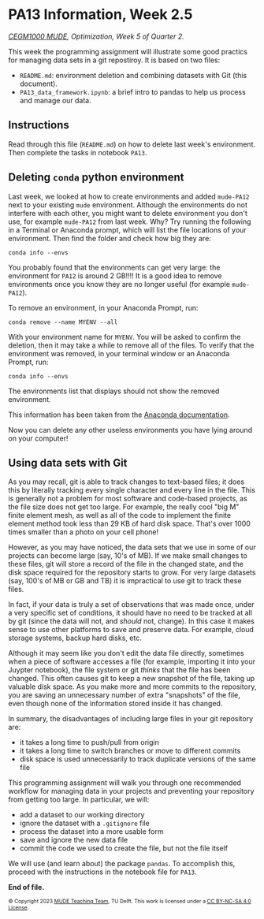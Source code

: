 # PA13 Information, Week 2.5

_[CEGM1000 MUDE](http://mude.citg.tudelft.nl/), Optimization, Week 5 of Quarter 2._

This week the programming assignment will illustrate some good practics for managing data sets in a git repostiroy. It is based on two files:
- `README.md`: environment deletion and combining datasets with Git (this document).
- `PA13_data_framework.ipynb`: a brief intro to pandas to help us process and manage our data.

## Instructions

Read through this file (`README.md`) on how to delete last week's environment. Then complete the tasks in notebook `PA13`.

## Deleting `conda` python environment

Last week, we looked at how to create environments and added `mude-PA12` next to your existing `mude` environment. Although the environments do not interfere with each other, you might want to delete environment you don't use, for example `mude-PA12` from last week. Why? Try running the following in a Terminal or Anaconda prompt, which will list the file locations of your environment. Then find the folder and check how big they are:

```
conda info --envs
```
You probably found that the environments can get very large: the environment for `PA12` is around 2 GB!!!! It is a good idea to remove environments once you know they are no longer useful (for example `mude-PA12`).

To remove an environment, in your Anaconda Prompt, run:

```
conda remove --name MYENV --all
```
With your environment name for `MYENV`. You will be asked to confirm the deletion, then it may take a while to remove all of the files. To verify that the environment was removed, in your terminal window or an Anaconda Prompt, run:

```
conda info --envs
```

The environments list that displays should not show the removed environment.

This information has been taken from the [Anaconda documentation](https://conda.io/projects/conda/en/latest/user-guide/tasks/manage-environments.html#removing-an-environment).

Now you can delete any other useless environments you have lying around on your computer!

## Using data sets with Git

As you may recall, git is able to track changes to text-based files; it does this by literally tracking every single character and every line in the file. This is generally not a problem for most software and code-based projects, as the file size does not get too large. For example, the really cool "big M" finite element mesh, as well as all of the code to implement the finite element method took less than 29 KB of hard disk space. That's over 1000 times smaller than a photo on your cell phone!

However, as you may have noticed, the data sets that we use in some of our projects can become large (say, 10's of MB). If we make small changes to these files, git will store a record of the file in the changed state, and the disk space required for the repository starts to grow. For very large datasets (say, 100's of MB or GB and TB) it is impractical to use git to track these files.

In fact, if your data is truly a set of observations that was made once, under a very specific set of conditions, it should have no need to be tracked at all by git (since the data will not, and _should_ not, change). In this case it makes sense to use other platforms to save and preserve data. For example, cloud storage systems, backup hard disks, etc.

Although it may seem like you don't edit the data file directly, sometimes when a piece of software accesses a file (for example, importing it into your Juypter notebook), the file system or git _thinks_ that the file has been changed. This often causes git to keep a new snapshot of the file, taking up valuable disk space. As you make more and more commits to the repository, you are saving an unnecessary number of extra "snapshots" of the file, even though none of the information stored inside it has changed.

In summary, the disadvantages of including large files in your git repository are:
- it takes a long time to push/pull from origin
- it takes a long time to switch branches or move to different commits
- disk space is used unnecessarily to track duplicate versions of the same file

This programming assignment will walk you through one recommended workflow for managing data in your projects and preventing your repository from getting too large. In particular, we will:
- add a dataset to our working directory
- ignore the dataset with a `.gitignore` file
- process the dataset into a more usable form
- save and ignore the new data file
- commit the code we used to create the file, but not the file itself

We will use (and learn about) the package `pandas`. To accomplish this, proceed with the instructions in the notebook file for `PA13`.

**End of file.**

<span style="font-size: 75%">
&copy; Copyright 2023 <a rel="MUDE Team" href="https://studiegids.tudelft.nl/a101_displayCourse.do?course_id=65595">MUDE Teaching Team</a>, TU Delft. This work is licensed under a <a rel="license" href="http://creativecommons.org/licenses/by-nc-sa/4.0/">CC BY-NC-SA 4.0 License</a>.


